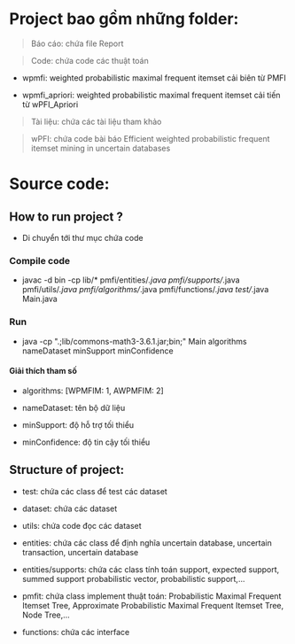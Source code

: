
# Project bao gồm những folder:

> Báo cáo: chứa file Report

> Code: chứa code các thuật toán 

- wpmfi: weighted probabilistic maximal frequent itemset cải biên từ PMFI

- wpmfi_apriori: weighted probabilistic maximal frequent itemset cải tiến từ wPFI_Apriori

> Tài liệu: chứa các tài liệu tham khảo

> wPFI: chứa code bài báo Efficient weighted probabilistic frequent itemset mining in uncertain databases 

# Source code:

## How to run project ?

- Di chuyển tới thư mục chứa code

### Compile code
- javac -d bin -cp lib/* pmfi/entities/*.java pmfi/supports/*.java pmfi/utils/*.java pmfi/algorithms/*.java pmfi/functions/*.java test/*.java Main.java

### Run
- java -cp ".;lib/commons-math3-3.6.1.jar;bin;" Main algorithms nameDataset minSupport minConfidence

#### Giải thích tham số

- algorithms: [WPMFIM: 1, AWPMFIM: 2]

- nameDataset: tên bộ dữ liệu

- minSupport: độ hỗ trợ tối thiểu

- minConfidence: độ tin cậy tối thiểu

## Structure of project:

-  test: chứa các class để test các dataset

-  dataset: chứa các dataset

-  utils: chứa code đọc các dataset

-  entities: chứa các class để định nghĩa uncertain database, uncertain transaction, uncertain database

-  entities/supports: chứa các class tính toán support, expected support, summed support probabilistic vector, probabilistic support,...

-  pmfit: chứa class implement thuật toán: Probabilistic Maximal Frequent Itemset Tree, Approximate Probabilistic Maximal Frequent Itemset Tree, Node Tree,...

-  functions: chứa các interface
